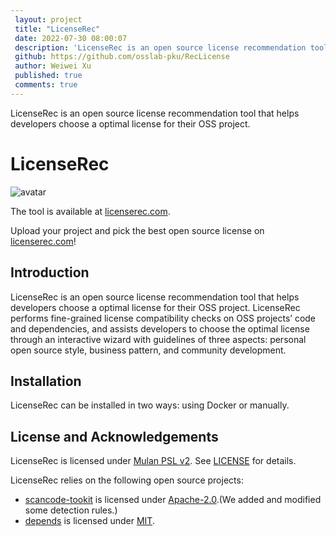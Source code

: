 ```yaml
---
 layout: project
 title: "LicenseRec"
 date: 2022-07-30 08:00:07
 description: 'LicenseRec is an open source license recommendation tool that helps developers choose a optimal license for their OSS project.'
 github: https://github.com/osslab-pku/RecLicense
 author: Weiwei Xu
 published: true
 comments: true
---
```

LicenseRec is an open source license recommendation tool that helps developers choose a optimal license for their OSS project.

# LicenseRec

![avatar](https://github.com/osslab-pku/RecLicense/raw/master/frontend/src/assets/tool.png)

The tool is available at [licenserec.com](https://licenserec.com/).

Upload your project and pick the best open source license on [licenserec.com](https://licenserec.com/)!

## Introduction

LicenseRec is an open source license recommendation tool that helps developers choose a optimal license for their OSS project.
LicenseRec performs fine-grained license compatibility checks on OSS projects’ code and dependencies, and assists developers to choose the optimal license through an interactive wizard with guidelines of three aspects: personal open source style, business pattern, and community development.

## Installation

LicenseRec can be installed in two ways: using Docker or manually.

## License and Acknowledgements

LicenseRec is licensed under [Mulan PSL v2](http://license.coscl.org.cn/MulanPubL-2.0/). See [LICENSE](LICENSE) for details.

LicenseRec relies on the following open source projects:

* [scancode-tookit](https://github.com/nexB/scancode-toolkit) is licensed under [Apache-2.0](https://opensource.org/licenses/Apache-2.0).(We added and modified some detection rules.)
* [depends](https://github.com/multilang-depends/depends) is licensed under [MIT](https://opensource.org/licenses/MIT).
